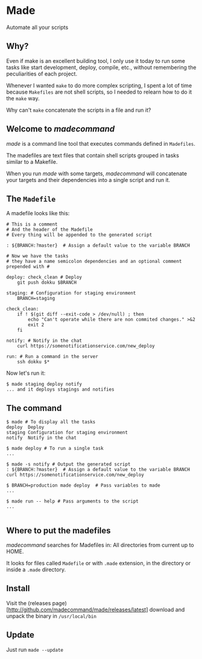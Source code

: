 # Made

Automate all your scripts

## Why?

Even if make is an excellent building tool, I only use it today to run some tasks like start development, deploy, compile, etc., without remembering the peculiarities of each project.

Whenever I wanted `make` to do more complex scripting, I spent a lot of time because `Makefiles` are not shell scripts, so I needed to relearn how to do it the `make` way.

Why can't `make` concatenate the scripts in a file and run it?

## Welcome to *madecommand*

*made* is a command line tool that executes commands defined in `Madefiles`.

The madefiles are text files that contain shell scripts grouped in tasks similar to a Makefile.

When you run *made* with some targets, *madecommand* will concatenate your targets and their dependencies into a single script and run it.

## The `Madefile`

A madefile looks like this:

```
# This is a comment
# And the header of the Madefile
# Every thing will be appended to the generated script

: ${BRANCH:?master}  # Assign a default value to the variable BRANCH

# Now we have the tasks
# they have a name semicolon dependencies and an optional comment prepended with #

deploy: check_clean # Deploy 
	git push dokku $BRANCH

staging: # Configuration for staging environment
	BRANCH=staging

check_clean:
	if ! $(git diff --exit-code > /dev/null) ; then
		echo "Can't operate while there are non commited changes." >&2
		exit 2
	fi 
  
notify: # Notify in the chat 
	curl https://somenotificationservice.com/new_deploy
	
run: # Run a command in the server
	ssh dokku $*
```

Now let's run it:

```
$ made staging deploy notify
... and it deploys stagings and notifies
```


## The command

```shell
$ made # To display all the tasks
deploy  Deploy
staging Configuration for staging environment
notify  Notify in the chat

$ made deploy # To run a single task
...

$ made -s notify # Output the generated script
: ${BRANCH:?master}  # Assign a default value to the variable BRANCH
curl https://somenotificationservice.com/new_deploy

$ BRANCH=production made deploy  # Pass variables to made
...

$ made run -- help # Pass arguments to the script
...


```


## Where to put the madefiles

*madecommand* searches for Madefiles in:
All directories from current up to HOME.

It looks for files called `Madefile` or with `.made` extension, in the directory or inside a `.made` directory.

## Install

Visit the (releases page)[http://github.com/madecommand/made/releases/latest] download and unpack the binary in `/usr/local/bin`

## Update

Just run `made --update`




